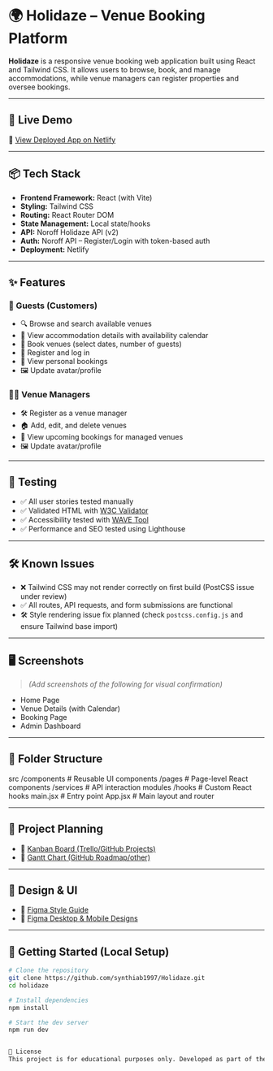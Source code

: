 # 🌍 Holidaze – Venue Booking Platform

**Holidaze** is a responsive venue booking web application built using React and Tailwind CSS. It allows users to browse, book, and manage accommodations, while venue managers can register properties and oversee bookings.

---

## 🚀 Live Demo

🔗 [View Deployed App on Netlify](https://sunny-holidaze.netlify.app/)

---

## 📦 Tech Stack

- **Frontend Framework:** React (with Vite)
- **Styling:** Tailwind CSS
- **Routing:** React Router DOM
- **State Management:** Local state/hooks
- **API:** Noroff Holidaze API (v2)
- **Auth:** Noroff API – Register/Login with token-based auth
- **Deployment:** Netlify

---

## ✨ Features

### 👥 Guests (Customers)
- 🔍 Browse and search available venues
- 📆 View accommodation details with availability calendar
- 📝 Book venues (select dates, number of guests)
- 👤 Register and log in
- 📄 View personal bookings
- 🖼️ Update avatar/profile

### 🧑‍💼 Venue Managers
- 🛠️ Register as a venue manager
- 🏠 Add, edit, and delete venues
- 📅 View upcoming bookings for managed venues
- 🖼️ Update avatar/profile

---

## 🧪 Testing

- ✅ All user stories tested manually
- ✅ Validated HTML with [W3C Validator](https://validator.w3.org/)
- ✅ Accessibility tested with [WAVE Tool](https://wave.webaim.org/)
- ✅ Performance and SEO tested using Lighthouse

---

## 🛠️ Known Issues

- ❌ Tailwind CSS may not render correctly on first build (PostCSS issue under review)
- ✅ All routes, API requests, and form submissions are functional
- 🛠️ Style rendering issue fix planned (check `postcss.config.js` and ensure Tailwind base import)

---

## 🖥️ Screenshots

> *(Add screenshots of the following for visual confirmation)*

- Home Page
- Venue Details (with Calendar)
- Booking Page
- Admin Dashboard

---

## 📁 Folder Structure

src
/components # Reusable UI components
/pages # Page-level React components
/services # API interaction modules
/hooks # Custom React hooks
main.jsx # Entry point
App.jsx # Main layout and router


---

## 🧭 Project Planning

- 📌 [Kanban Board (Trello/GitHub Projects)](https://your-kanban-board-link)
- 📅 [Gantt Chart (GitHub Roadmap/other)]( https://github.com/users/synthiab1997/projects/12)

---

## 🎨 Design & UI

- 🎨 [Figma Style Guide](https://www.figma.com/files/project/390243476)
- 📱 [Figma Desktop & Mobile Designs](https://www.figma.com/files/project/390243476)

---

## 🧰 Getting Started (Local Setup)

```bash
# Clone the repository
git clone https://github.com/synthiab1997/Holidaze.git
cd holidaze

# Install dependencies
npm install

# Start the dev server
npm run dev


📝 License
This project is for educational purposes only. Developed as part of the FED2 exam project brief at Noroff.
